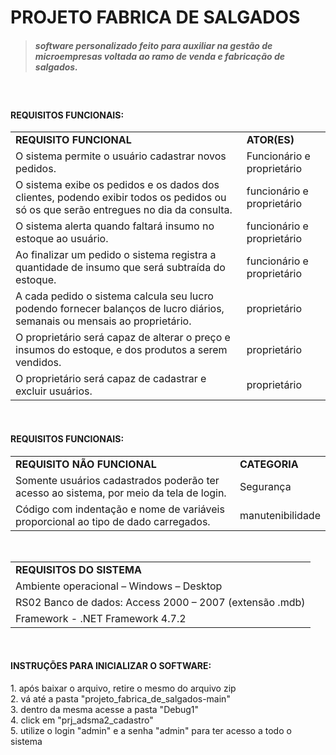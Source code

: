 # PROJETO FABRICA DE SALGADOS

><h5>software personalizado feito para auxiliar na gestão de microempresas voltada ao ramo de venda e fabricação de salgados.</h5>
<br>
<h4>REQUISITOS FUNCIONAIS:</h4>

<TABLE> 
  <tr>
    <td><strong>REQUISITO FUNCIONAL</strong></strong></td>
    <td><STRONG>ATOR(ES)</STRONG></td>
  </tr>
  <tr>
    <td>O sistema permite o usuário cadastrar novos pedidos.</td>
    <td>Funcionário e proprietário</td>
  </tr>
  <tr>
    <td>O sistema exibe os pedidos e os dados dos clientes, podendo exibir todos os pedidos ou só os que serão entregues no dia da consulta.</td>
    <td>funcionário e proprietário</td>
  </tr>
  <tr>
    <td>O sistema alerta quando faltará insumo no estoque ao usuário.</td>
    <td>funcionário e proprietário</td>
  </tr>
  <tr>
    <td>Ao finalizar um pedido o sistema registra a quantidade de insumo que será subtraída do estoque.</td>
    <td>funcionário e proprietário</td>
  </tr>
  <tr>
    <td>A cada pedido o sistema calcula seu lucro podendo fornecer balanços de lucro diários, semanais ou mensais ao proprietário.</td>
    <td>proprietário</td>
  </tr>
  <tr>
    <td>O proprietário será capaz de alterar o preço e insumos do estoque, e dos produtos a serem vendidos.</td>
    <td>proprietário</td>
  </tr>
  <tr>
    <td>O proprietário será capaz de cadastrar e excluir usuários.</td>
    <td>proprietário</td>
  </tr>

</TABLE>
<br>
<h4>REQUISITOS FUNCIONAIS:</h4>
<TABLE>
  <tr>
    <td><STRONG>REQUISITO NÃO FUNCIONAL</STRONG></td>
    <td><STRONG>CATEGORIA</STRONG></td>
  </tr>
  <tr>
    <td>Somente usuários cadastrados poderão ter acesso ao sistema, por meio da tela de login.</td>
    <td>Segurança</td>
  </tr>
  <tr>
    <td>Código com indentação e nome de variáveis proporcional ao tipo de dado carregados.</td>
    <td>manutenibilidade</td>
  </tr>
</TABLE>
<br>
<TABLE>
  <tr>
    <td><B>REQUISITOS DO SISTEMA</B></td>
  </tr>
  <tr>
    <td>Ambiente operacional – Windows – Desktop</td>
  </tr>
  <tr>
    <td>RS02	Banco de dados: Access 2000 – 2007 (extensão .mdb)</td>
  </tr>
  <tr>
    <td>Framework - .NET Framework 4.7.2</td>
  </tr>

</TABLE>
<br>
<h4>INSTRUÇÕES PARA INICIALIZAR O SOFTWARE:</h4>
1. após baixar o arquivo, retire o mesmo do arquivo zip <br>
2. vá até a pasta "projeto_fabrica_de_salgados-main" <br>
3. dentro da mesma acesse a pasta "Debug1" <br>
4. click em "prj_adsma2_cadastro" <br>
5. utilize o login "admin" e a senha "admin" para ter acesso a todo o sistema <br>





